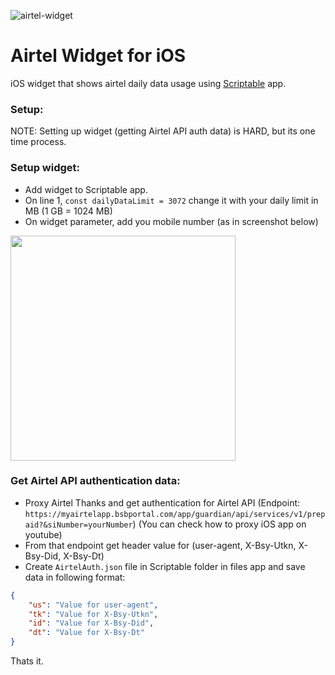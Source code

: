 ![airtel-widget](https://user-images.githubusercontent.com/43070628/145957412-053c6f1a-e226-44b5-92d4-ff42425fa662.jpg)


# Airtel Widget for iOS
iOS widget that shows airtel daily data usage using [Scriptable](https://scriptable.app) app.

### Setup:
NOTE: Setting up widget (getting Airtel API auth data) is HARD, but its one time process.

### Setup widget:
* Add widget to Scriptable app.
* On line 1, `const dailyDataLimit = 3072` change it with your daily limit in MB (1 GB = 1024 MB)
* On widget parameter, add you mobile number (as in screenshot below)
<img src="https://user-images.githubusercontent.com/43070628/145957438-8ca210a1-8abf-4d06-8753-ec8fa7d00112.jpg" width=360>

### Get Airtel API authentication data:
* Proxy Airtel Thanks and get authentication for Airtel API (Endpoint: `https://myairtelapp.bsbportal.com/app/guardian/api/services/v1/prepaid?&siNumber=yourNumber`) (You can check how to proxy iOS app on youtube)
* From that endpoint get header value for (user-agent, X-Bsy-Utkn, X-Bsy-Did, X-Bsy-Dt)
* Create `AirtelAuth.json` file in Scriptable folder in files app and save data in following format:
```json
{
    "us": "Value for user-agent",
    "tk": "Value for X-Bsy-Utkn",
    "id": "Value for X-Bsy-Did",
    "dt": "Value for X-Bsy-Dt"
}
```

Thats it.
